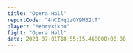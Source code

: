 ```yaml
---
title: "Opera Hall"
reportCode: "4nCZHq1zGY9M32tT"
player: "Mebrykikoo"
fight: "Opera Hall"
date: 2021-07-01T18:55:15.468000+00:00
---
```

